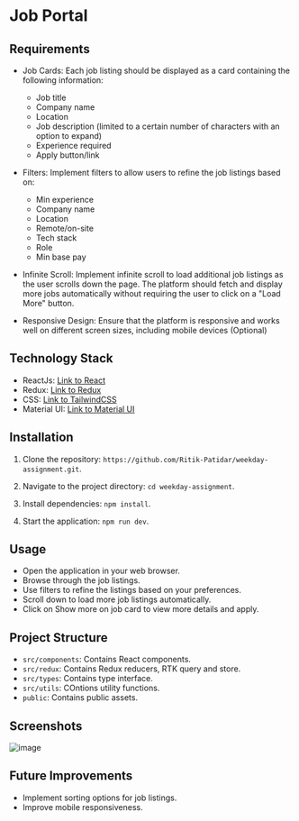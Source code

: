 # Job Portal

## Requirements
- Job Cards: Each job listing should be displayed as a card containing the following information:
  - Job title
  - Company name
  - Location
  - Job description (limited to a certain number of characters with an option to expand)
  - Experience required
  - Apply button/link

- Filters: Implement filters to allow users to refine the job listings based on:
  - Min experience
  - Company name
  - Location
  - Remote/on-site
  - Tech stack
  - Role
  - Min base pay

- Infinite Scroll: Implement infinite scroll to load additional job listings as the user scrolls down the page. The platform should fetch and display more jobs automatically without requiring the user to click on a "Load More" button.

- Responsive Design: Ensure that the platform is responsive and works well on different screen sizes, including mobile devices (Optional)

## Technology Stack
- ReactJs: [Link to React](https://reactjs.org/)
- Redux: [Link to Redux](https://redux.js.org/)
- CSS: [Link to TailwindCSS](https://tailwindcss.com/)
- Material UI: [Link to Material UI](https://material-ui.com/)

## Installation
1. Clone the repository: `https://github.com/Ritik-Patidar/weekday-assignment.git`.

2. Navigate to the project directory: `cd weekday-assignment`.

3. Install dependencies: `npm install`.

4. Start the application: `npm run dev`.


## Usage
- Open the application in your web browser.
- Browse through the job listings.
- Use filters to refine the listings based on your preferences.
- Scroll down to load more job listings automatically.
- Click on Show more on job card to view more details and apply.

## Project Structure
- `src/components`: Contains React components.
- `src/redux`: Contains Redux reducers, RTK query and store.
- `src/types`: Contains type interface.
- `src/utils`: COntions utility functions.
- `public`: Contains public assets.



## Screenshots
![image](https://github.com/Ritik-Patidar/weekday-assignment/assets/67598349/dbf348c9-dbe0-4a2c-b7da-34c7725e48f7)

## Future Improvements
- Implement sorting options for job listings.
- Improve mobile responsiveness.
